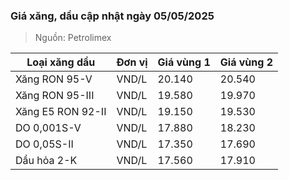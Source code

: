 
### Giá xăng, dầu cập nhật ngày 05/05/2025
> Nguồn: Petrolimex

| Loại xăng dầu     | Đơn vị | Giá vùng 1 | Giá vùng 2 |
|-------------------|--------|------------|------------|
| Xăng RON 95-V     | VND/L  |     20.140 |     20.540 |
| Xăng RON 95-III   | VND/L  |     19.580 |     19.970 |
| Xăng E5 RON 92-II | VND/L  |     19.150 |     19.530 |
| DO 0,001S-V       | VND/L  |     17.880 |     18.230 |
| DO 0,05S-II       | VND/L  |     17.350 |     17.690 |
| Dầu hỏa 2-K       | VND/L  |     17.560 |     17.910 |
